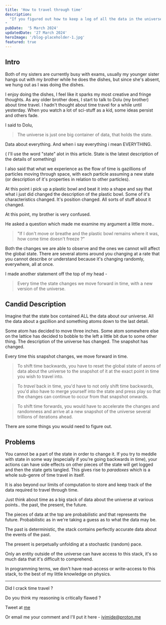 ```yaml
---
title: 'How to travel through time'
description:
  "If you figured out how to keep a log of all the data in the universe, and kept snapshots of it everytime this data changed, you would become able observe the flow of time like a stack and insert yourself at some arbitrary snapshot you want to inhabit.
"
pubDate:  '5 March 2024'
updatedDate: '27 March 2024'
heroImage: '/blog-placeholder-1.jpg'
featured: true
---
```


## Intro

Both of my sisters are currently busy with exams, usually my younger sister hangs out with my
brother while he does the dishes, but since she's absent, we hung out as I was doing the dishes.

I enjoy doing the dishes, I feel like it sparks my most creative and fringe thoughts. As any older
brother does, I start to talk to Dolu (my brother) about time travel. I hadn't thought about time
travel for a while until yesterday. When you watch a lot of sci-stuff as a kid, some ideas persist
and others fade.

I said to Dolu,

> The universe is just one big container of data, that holds the state.

Data about everything. And when i say everything i mean EVERYTHING.

( I'll use the word "state" alot in this article. State is the latest description of the details of
something)

I also said that what we experience as the flow of time is gazillions of particles moving through
space, with each particle assuming a new state (or description of it's properties in relation to
other particles).

At this point i pick up a plastic bowl and beat it into a shape and say that what i just did changed
the description of the plastic bowl. Some of it's characteristics changed. It's position changed.
All sorts of stuff about it changed.

At this point, my brother is very confused.

He asked a question which made me examine my argument a little more..

> "If I don't move or breathe and the plastic bowl remains where it was, how come time doesn't
> freeze ?"

Both the changes we are able to observe and the ones we cannot will affect the global state. There
are several atoms around you changing at a rate that you cannot describe or understand because it's
changing randomly, everywhere, all at once.

I made another statement off the top of my head -

> Every time the state changes we move forward in time, with a new version of the universe.

## Candid Description

Imagine that the state box contained ALL the data about our universe. All the data about a gazillion
and something atoms down to the last detail.

Some atom has decided to move three inches. Some atom somewhere else on the lattice has decided to
bobble to the left a little bit due to some other thing. The description of the universe has
changed. The snapshot has changed.

Every time this snapshot changes, we move forward in time.

> To shift time backwards, you have to reset the global state of aeons of data about the universe to
> the snapshot of it at the exact point in time you wish to travel into.

> To _travel_ back in time, you'd have to not only shift time backwards, you'd also have to merge
> yourself into the state and press play so that the changes can continue to occur from that
> snapshot onwards.

> To shift time forwards, you would have to accelerate the changes and randomness and arrive at a
> new snapshot of the universe several trillions of iterations ahead.

There are some things you would need to figure out.

## Problems

You cannot be a part of the state in order to change it. If you try to meddle with state in some way
(especially if you're going backwards in time), your actions can have side effects on other pieces
of the state will get logged and then the state gets tangled. This gives rise to _paradoxes_ which
is a whole sub-genre of time travel in itself.

It is also beyond our limits of computation to store and keep track of the data required to travel
through time.

Just think about time as a big stack of data about the universe at various points.. the past, the
present, the future.

The pieces of data at the top are probabilistic and that represents the future. Probabilistic as in
we're taking a guess as to what the data may be.

The past is deterministic, the stack contains perfectly accurate data about the events of the past.

The present is perpetually unfolding at a stochastic (random) pace.

Only an entity outside of the universe can have access to this stack, it's so much data that it's
difficult to comprehend.

In programming terms, we don't have read-access or write-access to this stack, to the best of my
little knowledge on physics.

---

Did I crack time travel ?

Do you think my reasoning is critically flawed ?

Tweet at [me](https://twitter.com/iyifrr.)

Or email me your comment and I'll put it here - iyimide@proton.me
